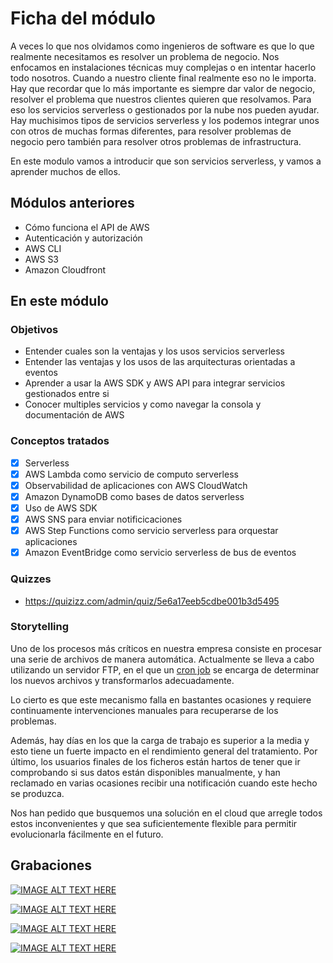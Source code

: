 # Ficha del módulo

A veces lo que nos olvidamos como ingenieros de software es que lo que realmente necesitamos es resolver un problema de negocio. Nos enfocamos en instalaciones técnicas muy complejas o en intentar hacerlo todo nosotros. Cuando a nuestro cliente final realmente eso no le importa. Hay que recordar que lo más importante es siempre dar valor de negocio, resolver el problema que nuestros clientes quieren que resolvamos. Para eso los servicios serverless o gestionados por la nube nos pueden ayudar. Hay muchisimos tipos de servicios serverless y los podemos integrar unos con otros de muchas formas diferentes, para resolver problemas de negocio pero también para resolver otros problemas de infrastructura.

En este modulo vamos a introducir que son servicios serverless, y vamos a aprender muchos de ellos.

## Módulos anteriores

- Cómo funciona el API de AWS
- Autenticación y autorización
- AWS CLI
- AWS S3
- Amazon Cloudfront

## En este módulo

### Objetivos

- Entender cuales son la ventajas y los usos servicios serverless
- Entender las ventajas y los usos de las arquitecturas orientadas a eventos
- Aprender a usar la AWS SDK y AWS API para integrar servicios gestionados entre si
- Conocer multiples servicios y como navegar la consola y documentación de AWS

### Conceptos tratados

- [x] Serverless
- [x] AWS Lambda como servicio de computo serverless
- [x] Observabilidad de aplicaciones con AWS CloudWatch
- [x] Amazon DynamoDB como bases de datos serverless
- [x] Uso de AWS SDK
- [x] AWS SNS para enviar notificicaciones
- [x] AWS Step Functions como servicio serverless para orquestar aplicaciones
- [x] Amazon EventBridge como servicio serverless de bus de eventos

### Quizzes

- https://quizizz.com/admin/quiz/5e6a17eeb5cdbe001b3d5495

### Storytelling

Uno de los procesos más críticos en nuestra empresa consiste en procesar una serie de archivos de manera automática. Actualmente se lleva a cabo utilizando un servidor FTP, en el que un [cron job](https://www.hostinger.es/tutoriales/cron-job) se encarga de determinar los nuevos archivos y transformarlos adecuadamente.

Lo cierto es que este mecanismo falla en bastantes ocasiones y requiere continuamente intervenciones manuales para recuperarse de los problemas.

Además, hay días en los que la carga de trabajo es superior a la media y esto tiene un fuerte impacto en el rendimiento general del tratamiento.
Por último, los usuarios finales de los ficheros están hartos de tener que ir comprobando si sus datos están disponibles manualmente, y han reclamado en varias ocasiones recibir una notificación cuando este hecho se produzca.

Nos han pedido que busquemos una solución en el cloud que arregle todos estos inconvenientes y que sea suficientemente flexible para permitir evolucionarla fácilmente en el futuro.

## Grabaciones

[![IMAGE ALT TEXT HERE](https://img.youtube.com/vi/7niFTyvO-rI/0.jpg)](https://www.youtube.com/watch?v=7niFTyvO-rI)

[![IMAGE ALT TEXT HERE](https://img.youtube.com/vi/LnQxPuo8C2U/0.jpg)](https://www.youtube.com/watch?v=LnQxPuo8C2U)

[![IMAGE ALT TEXT HERE](https://img.youtube.com/vi/Cqmoog00pqw/0.jpg)](https://www.youtube.com/watch?vCqmoog00pqw)

[![IMAGE ALT TEXT HERE](https://img.youtube.com/vi/BVENRTV7M9w/0.jpg)](https://www.youtube.com/watch?BVENRTV7M9w)

